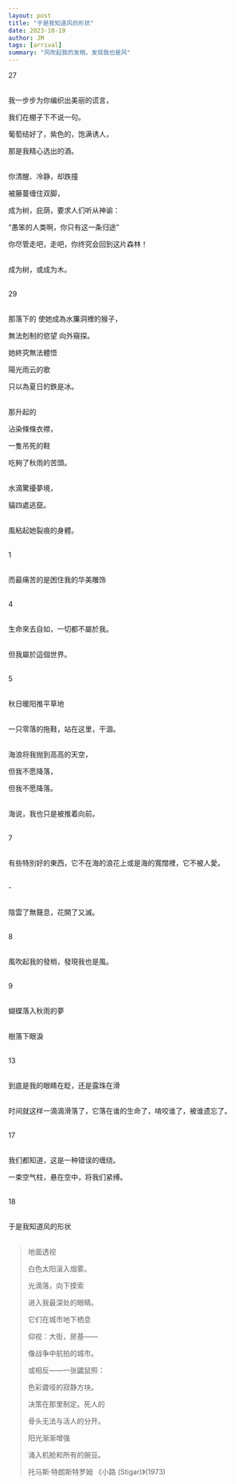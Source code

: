 ```yaml
---
layout: post
title: "于是我知道风的形状"
date: 2023-10-19
author: JM
tags: [arrival]
summary: "风吹起我的发梢，发现我也是风"
---
```

27
<br><br>

我一步步为你编织出美丽的谎言，

我们在棚子下不说一句。

葡萄结好了，紫色的，饱满诱人，

那是我精心选出的酒。
<br><br>

你清醒、冷静，却跌撞

被藤蔓缠住双脚，

成为树，庇荫，要求人们听从神谕：

“愚笨的人类啊，你只有这一条归途”

你尽管走吧，走吧，你终究会回到这片森林！
<br><br>

成为树，或成为木。
<br><br>

29
<br><br>

那落下的 使她成為水簾洞裡的猴子，

無法剋制的慾望 向外窺探。

她終究無法體悟

陽光雨云的歌

只以為夏日的鉄是冰。
<br><br>

那升起的

沾染條條衣襟，

一隻吊死的鞋

吃夠了秋雨的苦頭。
<br><br>

水滴驚擾夢境，

貓四處逃竄。
<br><br>

風粘起她裂痕的身體。
<br><br>

1
<br><br>

而最痛苦的是困住我的华美雕饰
<br><br>

4
<br><br>

生命來去自如，一切都不屬於我。
<br><br>

但我屬於這個世界。
<br><br>

5
<br><br>

秋日暖阳推平草地
<br><br>

一只零落的拖鞋，站在这里，干涸。
<br><br>

海浪将我抛到高高的天空，

但我不愿降落，

但我不愿降落。
<br><br>

海说，我也只是被推着向前。
<br><br>

7
<br><br>

有些特別好的東西，它不在海的浪花上或是海的寬闊裡，它不被人愛。
<br><br>

\-
<br><br>

陰雲了無聲息，花開了又滅。
<br><br>

8
<br><br>

風吹起我的發梢，發現我也是風。
<br><br>

9
<br><br>

蝴蝶落入秋雨的夢
<br><br>

樹落下眼淚
<br><br>

13
<br><br>

到底是我的眼睛在眨，还是露珠在滑
<br><br>

时间就这样一滴滴滑落了，它落在谁的生命了，啃咬谁了，被谁遗忘了。
<br><br>

17
<br><br>

我们都知道，这是一种错误的缠绕。

一束空气柱，悬在空中，将我们紧缚。
<br><br>

18
<br><br>

于是我知道风的形状
<br><br>

> 地面透视
>
> 
> 白色太阳滚入烟雾。
>
> 光滴落，向下摸索
> 
> 进入我最深处的眼睛。
>
> 它们在城市地下栖息
> 
> 仰视：大街，房基——
>
> 像战争中航拍的城市。
> 
> 或相反——一张鼹鼠照：
>
> 色彩聋哑的寂静方块。
> 
> 决策在那里制定。死人的
>
> 骨头无法与活人的分开。
> 
> 阳光渐渐增强
>
> 涌入机舱和所有的豌豆。
>
> 托马斯·特朗斯特罗姆 《小路 (Stigar)》(1973)